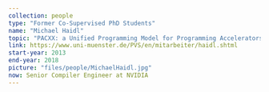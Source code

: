 ```yaml
---
collection: people
type: "Former Co-Supervised PhD Students"
name: "Michael Haidl"
topic: "PACXX: a Unified Programming Model for Programming Accelerators"
link: https://www.uni-muenster.de/PVS/en/mitarbeiter/haidl.shtml
start-year: 2013
end-year: 2018
picture: "files/people/MichaelHaidl.jpg"
now: Senior Compiler Engineer at NVIDIA
---
```

